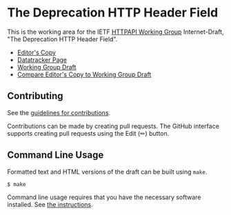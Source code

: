 # The Deprecation HTTP Header Field

This is the working area for the IETF [HTTPAPI Working Group](https://datatracker.ietf.org/wg/httpapi/documents/) Internet-Draft, "The Deprecation HTTP Header Field".

* [Editor's Copy](https://mnot.github.io/deprecation-header/#go.draft-ietf-httpapi-deprecation-header.html)
* [Datatracker Page](https://datatracker.ietf.org/doc/draft-ietf-httpapi-deprecation-header)
* [Working Group Draft](https://datatracker.ietf.org/doc/html/draft-ietf-httpapi-deprecation-header)
* [Compare Editor's Copy to Working Group Draft](https://mnot.github.io/deprecation-header/#go.draft-ietf-httpapi-deprecation-header.diff)


## Contributing

See the
[guidelines for contributions](https://github.com/mnot/deprecation-header/blob/main/CONTRIBUTING.md).

Contributions can be made by creating pull requests.
The GitHub interface supports creating pull requests using the Edit (✏) button.


## Command Line Usage

Formatted text and HTML versions of the draft can be built using `make`.

```sh
$ make
```

Command line usage requires that you have the necessary software installed.  See
[the instructions](https://github.com/martinthomson/i-d-template/blob/main/doc/SETUP.md).

